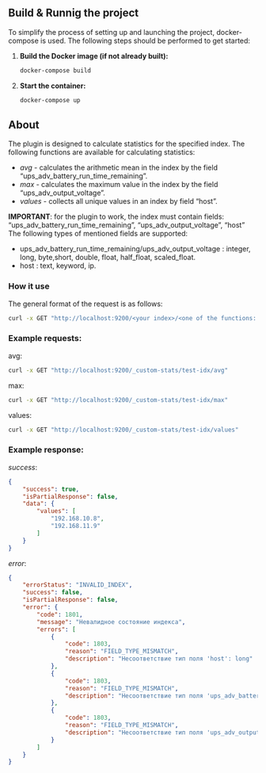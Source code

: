 ## Build & Runnig the project

To simplify the process of setting up and launching the project, docker-compose is used. The following steps should be performed to get started:

1. **Build the Docker image (if not already built):**
   ```bash
   docker-compose build
   ```
2. **Start the container:**
   ```bash
   docker-compose up
   ```
## About
The plugin is designed to calculate statistics for the specified index. 
The following functions are available for calculating statistics:
* _avg_ - calculates the arithmetic mean in the index by the field “ups_adv_battery_run_time_remaining”.
* _max_ - calculates the maximum value in the index by the field “ups_adv_output_voltage”.
* _values_ - collects all unique values ​​in an index by field “host”.

__IMPORTANT__: for the plugin to work, the index must contain fields: “ups_adv_battery_run_time_remaining”, “ups_adv_output_voltage”, “host”
The following types of mentioned fields are supported:
* ups_adv_battery_run_time_remaining/ups_adv_output_voltage : integer, long, byte,short, double, float, half_float, scaled_float.
* host : text, keyword, ip.

### How it use
The general format of the request is as follows:
```bash
curl -x GET "http://localhost:9200/<your index>/<one of the functions: avg, max, values>"
```
### Example requests:
avg:
```bash
curl -x GET "http://localhost:9200/_custom-stats/test-idx/avg"
```
max:
```bash
curl -x GET "http://localhost:9200/_custom-stats/test-idx/max"
```
values:
```bash
curl -x GET "http://localhost:9200/_custom-stats/test-idx/values"
```
### Example response:
_success_:
```json
{
    "success": true,
    "isPartialResponse": false,
    "data": {
        "values": [
            "192.168.10.8",
            "192.168.11.9"
        ]
    }
}
```
_error_:
```json
{
    "errorStatus": "INVALID_INDEX",
    "success": false,
    "isPartialResponse": false,
    "error": {
        "code": 1801,
        "message": "Невалидное состояние индекса",
        "errors": [
            {
                "code": 1803,
                "reason": "FIELD_TYPE_MISMATCH",
                "description": "Несоответствие тип поля 'host': long"
            },
            {
                "code": 1803,
                "reason": "FIELD_TYPE_MISMATCH",
                "description": "Несоответствие тип поля 'ups_adv_battery_run_time_remaining': text"
            },
            {
                "code": 1803,
                "reason": "FIELD_TYPE_MISMATCH",
                "description": "Несоответствие тип поля 'ups_adv_output_voltage': text"
            }
        ]
    }
}
```
